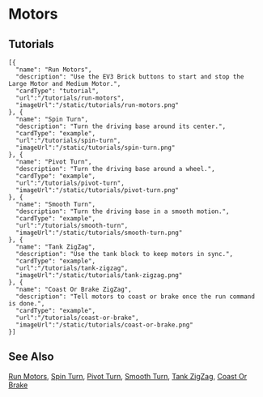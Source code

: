 # Motors

## Tutorials

```codecard
[{
  "name": "Run Motors",
  "description": "Use the EV3 Brick buttons to start and stop the Large Motor and Medium Motor.",
  "cardType": "tutorial",
  "url":"/tutorials/run-motors",
  "imageUrl":"/static/tutorials/run-motors.png"
}, {
  "name": "Spin Turn",
  "description": "Turn the driving base around its center.",
  "cardType": "example",
  "url":"/tutorials/spin-turn",
  "imageUrl":"/static/tutorials/spin-turn.png"
}, {
  "name": "Pivot Turn",
  "description": "Turn the driving base around a wheel.",
  "cardType": "example",
  "url":"/tutorials/pivot-turn",
  "imageUrl":"/static/tutorials/pivot-turn.png"
}, {
  "name": "Smooth Turn",
  "description": "Turn the driving base in a smooth motion.",
  "cardType": "example",
  "url":"/tutorials/smooth-turn",
  "imageUrl":"/static/tutorials/smooth-turn.png"
}, {
  "name": "Tank ZigZag",
  "description": "Use the tank block to keep motors in sync.",
  "cardType": "example",
  "url":"/tutorials/tank-zigzag",
  "imageUrl":"/static/tutorials/tank-zigzag.png"
}, {
  "name": "Coast Or Brake ZigZag",
  "description": "Tell motors to coast or brake once the run command is done.",
  "cardType": "example",
  "url":"/tutorials/coast-or-brake",
  "imageUrl":"/static/tutorials/coast-or-brake.png"
}]
```

## See Also

[Run Motors](/tutorials/run-motors),
[Spin Turn](/tutorials/spin-turn),
[Pivot Turn](/tutorials/pivot-turn),
[Smooth Turn](/tutorials/smooth-turn),
[Tank ZigZag](/tutorials/tank-zigzag),
[Coast Or Brake](/tutorials/coast-or-brake)

